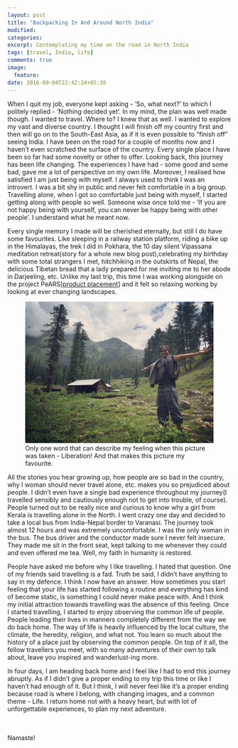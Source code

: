 ```yaml
---
layout: post
title: "Backpacking In And Around North India"
modified:
categories:
excerpt: Contemplating my time on the road in North India
tags: [travel, India, life]
comments: true
image:
  feature:
date: 2016-09-04T22:42:24+05:30
---
```



When I quit my job, everyone kept asking - ‘So, what next?’ to which I
politely replied - ‘Nothing decided yet’. In my mind, the plan was well
made though. I wanted to travel. Where to? I knew that as well. I wanted
to explore my vast and diverse country. I thought I will finish off my
country first and then will go on to the South-East Asia, as if it is
even possible to “finish off” seeing India. I have been on the road for
a couple of months now and I haven’t even scratched the surface of the
country. Every single place I have been so far had some novelty or other
to offer. Looking back, this journey has been life changing. The
experiences I have had - some good and some bad, gave me a lot of
perspective on my own life. Moreover, I realised how satisfied I am just
being with myself. I always used to think I was an introvert. I was a
bit shy in public and never felt comfortable in a big group. Travelling
alone, when I got so comfortable just being with myself, I started
getting along with people so well. Someone wise once told me - ‘If you
are not happy being with yourself, you can never be happy being with
other people’. I understand what he meant now.


Every single memory I made will be cherished eternally, but still I do
have some favourites. Like sleeping in a railway station platform,
riding a bike up in the Himalayas, the trek I did in Pokhara, the 10 day
silent Vipassana meditation retreat(story for a whole new blog
post),celebrating my birthday with some total strangers I met,
hitchhiking in the outskirts of Nepal, the delicious Tibetan bread that
a lady prepared for me inviting me to her abode in Darjeeling, etc.
Unlike my last trip, this time I was working alongside on the project
PeARS[<a href="http://pearsearch.org">product placement</a>] and it felt so relaxing working by looking at
ever changing landscapes.


<figure>
    <a href="/images/IMG_1553.JPG"><img src="/images/IMG_1553.JPG"></a>
    <figcaption>Only one word that can describe my feeling when this
picture was taken - Liberation! And that makes this picture my
favourite.</figcaption>
</figure>


All the stories you hear growing up, how people are so bad in the
country, why I woman should never travel alone, etc. makes you so
prejudiced about people. I didn’t even have a single bad experience
throughout my journey(I travelled sensibly and cautiously enough not to
get into trouble, of course). People turned out to be really nice and
curious to know why a girl from Kerala is travelling alone in the North.
I went crazy one day and decided to take a local bus from India-Nepal
border to Varanasi. The journey took almost 12 hours and was extremely
uncomfortable. I was the only woman in the bus. The bus driver and the
conductor made sure I never felt insecure. They made me sit in the front
seat, kept talking to me whenever they could and even offered me tea.
Well, my faith in humanity is restored.


People have asked me before why I like travelling. I hated that
question. One of my friends said travelling is a fad. Truth be said, I
didn’t have anything to say in my defence. I think I now have an answer.
How sometimes you start feeling that your life has started following a
routine and everything has kind of become static, is something I could
never make peace with. And I think my initial attraction towards
travelling was the absence of this feeling. Once I started travelling, I
started to enjoy observing the common life of people. People leading
their lives in manners completely different from the way we do back
home. The way of life is heavily influenced by the local culture, the
climate, the heredity, religion, and what not. You learn so much about
the history of a  place just by observing the common people. On top of
it all, the fellow travellers you meet, with so many adventures of their
own to talk about, leave you inspired and wanderlust-ing more.


In four days, I am heading back home and I feel like I had to end this
journey abruptly. As if I didn’t give a proper ending to my trip this
time or like I haven’t had enough of it. But I think, I will never feel
like it’s a proper ending because road is where I belong, with changing
images, and a common theme - Life. I return home not with a heavy heart,
but with lot of unforgettable experiences, to plan my next adventure.


<br/><br/>Namaste!
